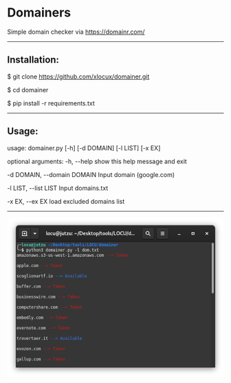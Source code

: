 # Domainers
Simple domain checker via https://domainr.com/

-----------------------------------------------------------------------

## Installation:

$ git clone https://github.com/xlocux/domainer.git

$ cd domainer

$ pip install -r requirements.txt

------------------------------------------------------------------------


## Usage:

usage: domainer.py [-h] [-d DOMAIN] [-l LIST] [-x EX]

optional arguments:
  -h, --help            show this help message and exit
  
  -d DOMAIN, --domain DOMAIN
                        Input domain (google.com)
                        
  -l LIST, --list LIST  Input domains.txt
  
  -x EX, --ex EX        load excluded domains list


  ------------------------------------------------------------------------
  
![Image description](https://raw.githubusercontent.com/xlocux/domainer/master/domainer.png)
